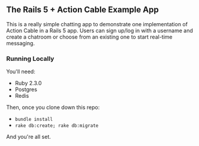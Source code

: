 ##  The Rails 5 + Action Cable Example App

This is a really simple chatting app to demonstrate one implementation of Action Cable in a Rails 5 app. 
Users can sign up/log in with a username and create a chatroom or choose from an existing one to start real-time messaging.





### Running Locally

You'll need:

* Ruby 2.3.0
* Postgres
* Redis

Then, once you clone down this repo:

* `bundle install`
* `rake db:create; rake db:migrate`

And you're all set.


